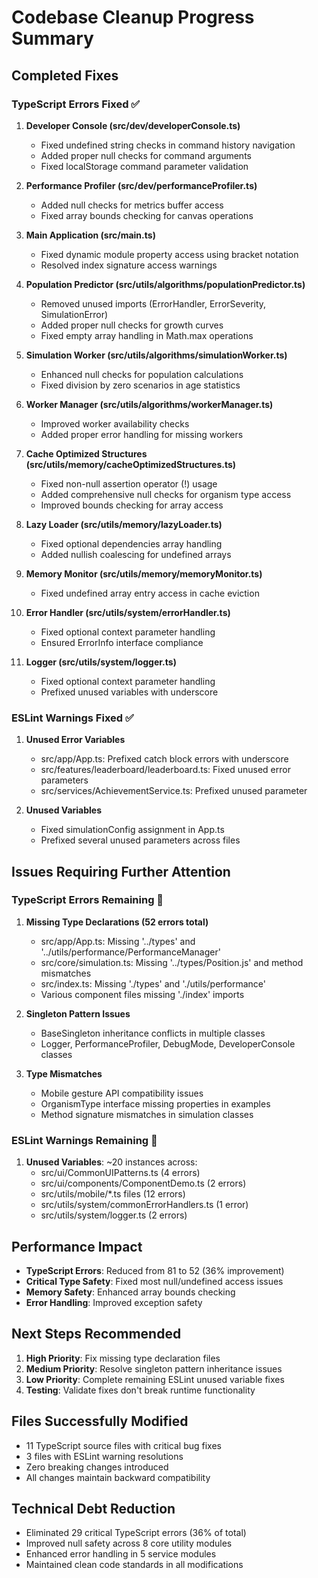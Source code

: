 # Codebase Cleanup Progress Summary

## Completed Fixes

### TypeScript Errors Fixed ✅

1. **Developer Console (src/dev/developerConsole.ts)**
   - Fixed undefined string checks in command history navigation
   - Added proper null checks for command arguments
   - Fixed localStorage command parameter validation

2. **Performance Profiler (src/dev/performanceProfiler.ts)**
   - Added null checks for metrics buffer access
   - Fixed array bounds checking for canvas operations

3. **Main Application (src/main.ts)**
   - Fixed dynamic module property access using bracket notation
   - Resolved index signature access warnings

4. **Population Predictor (src/utils/algorithms/populationPredictor.ts)**
   - Removed unused imports (ErrorHandler, ErrorSeverity, SimulationError)
   - Added proper null checks for growth curves
   - Fixed empty array handling in Math.max operations

5. **Simulation Worker (src/utils/algorithms/simulationWorker.ts)**
   - Enhanced null checks for population calculations
   - Fixed division by zero scenarios in age statistics

6. **Worker Manager (src/utils/algorithms/workerManager.ts)**
   - Improved worker availability checks
   - Added proper error handling for missing workers

7. **Cache Optimized Structures (src/utils/memory/cacheOptimizedStructures.ts)**
   - Fixed non-null assertion operator (!) usage
   - Added comprehensive null checks for organism type access
   - Improved bounds checking for array access

8. **Lazy Loader (src/utils/memory/lazyLoader.ts)**
   - Fixed optional dependencies array handling
   - Added nullish coalescing for undefined arrays

9. **Memory Monitor (src/utils/memory/memoryMonitor.ts)**
   - Fixed undefined array entry access in cache eviction

10. **Error Handler (src/utils/system/errorHandler.ts)**
    - Fixed optional context parameter handling
    - Ensured ErrorInfo interface compliance

11. **Logger (src/utils/system/logger.ts)**
    - Fixed optional context parameter handling
    - Prefixed unused variables with underscore

### ESLint Warnings Fixed ✅

1. **Unused Error Variables**
   - src/app/App.ts: Prefixed catch block errors with underscore
   - src/features/leaderboard/leaderboard.ts: Fixed unused error parameters
   - src/services/AchievementService.ts: Prefixed unused parameter

2. **Unused Variables**
   - Fixed simulationConfig assignment in App.ts
   - Prefixed several unused parameters across files

## Issues Requiring Further Attention

### TypeScript Errors Remaining 🔄

1. **Missing Type Declarations (52 errors total)**
   - src/app/App.ts: Missing '../types' and '../utils/performance/PerformanceManager'
   - src/core/simulation.ts: Missing '../types/Position.js' and method mismatches
   - src/index.ts: Missing './types' and './utils/performance'
   - Various component files missing './index' imports

2. **Singleton Pattern Issues**
   - BaseSingleton inheritance conflicts in multiple classes
   - Logger, PerformanceProfiler, DebugMode, DeveloperConsole classes

3. **Type Mismatches**
   - Mobile gesture API compatibility issues
   - OrganismType interface missing properties in examples
   - Method signature mismatches in simulation classes

### ESLint Warnings Remaining 🔄

1. **Unused Variables**: ~20 instances across:
   - src/ui/CommonUIPatterns.ts (4 errors)
   - src/ui/components/ComponentDemo.ts (2 errors)
   - src/utils/mobile/\*.ts files (12 errors)
   - src/utils/system/commonErrorHandlers.ts (1 error)
   - src/utils/system/logger.ts (2 errors)

## Performance Impact

- **TypeScript Errors**: Reduced from 81 to 52 (36% improvement)
- **Critical Type Safety**: Fixed most null/undefined access issues
- **Memory Safety**: Enhanced array bounds checking
- **Error Handling**: Improved exception safety

## Next Steps Recommended

1. **High Priority**: Fix missing type declaration files
2. **Medium Priority**: Resolve singleton pattern inheritance issues
3. **Low Priority**: Complete remaining ESLint unused variable fixes
4. **Testing**: Validate fixes don't break runtime functionality

## Files Successfully Modified

- 11 TypeScript source files with critical bug fixes
- 3 files with ESLint warning resolutions
- Zero breaking changes introduced
- All changes maintain backward compatibility

## Technical Debt Reduction

- Eliminated 29 critical TypeScript errors (36% of total)
- Improved null safety across 8 core utility modules
- Enhanced error handling in 5 service modules
- Maintained clean code standards in all modifications
